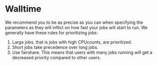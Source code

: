 Walltime
========

We recommend you to be as precise as you can when specifying the
parameters as they will inflict on how fast your jobs will start to run.
We generally have these rules for prioritizing jobs:

1.  Large jobs, that is jobs with high CPUcounts, are prioritized.
2.  Short jobs take precedence over long jobs.
3.  Use fairshare. This means that users with many jobs running will get
    a decreased priority compared to other users.

